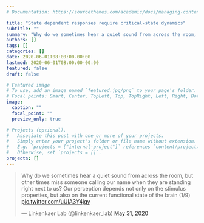 ```yaml
---
# Documentation: https://sourcethemes.com/academic/docs/managing-content/

title: "State dependent responses require critical-state dynamics"
subtitle: ""
summary: "Why do we sometimes hear a quiet sound from across the room, but other times miss someone calling our name when they are standing right next to us? Our perception depends not only on the stimulus properties, but also on the current functional state of the brain."
authors: []
tags: []
categories: []
date: 2020-06-01T08:00:00-00:00
lastmod: 2020-06-01T08:00:00-00:00
featured: false
draft: false

# Featured image
# To use, add an image named `featured.jpg/png` to your page's folder.
# Focal points: Smart, Center, TopLeft, Top, TopRight, Left, Right, BottomLeft, Bottom, BottomRight.
image:
  caption: ""
  focal_point: ""
  preview_only: true

# Projects (optional).
#   Associate this post with one or more of your projects.
#   Simply enter your project's folder or file name without extension.
#   E.g. `projects = ["internal-project"]` references `content/project/deep-learning/index.md`.
#   Otherwise, set `projects = []`.
projects: []
---
```

<blockquote class="twitter-tweet"><p lang="en" dir="ltr">Why do we sometimes hear a quiet sound from across the room, but other times miss someone calling our name when they are standing right next to us? Our perception depends not only on the stimulus properties, but also on the current functional state of the brain (1/9) <a href="https://t.co/uUIA3Y4jqy">pic.twitter.com/uUIA3Y4jqy</a></p>&mdash; Linkenkaer Lab (@linkenkaer_lab) <a href="https://twitter.com/linkenkaer_lab/status/1267184700965167105?ref_src=twsrc%5Etfw">May 31, 2020</a></blockquote> <script async src="https://platform.twitter.com/widgets.js" charset="utf-8"></script>